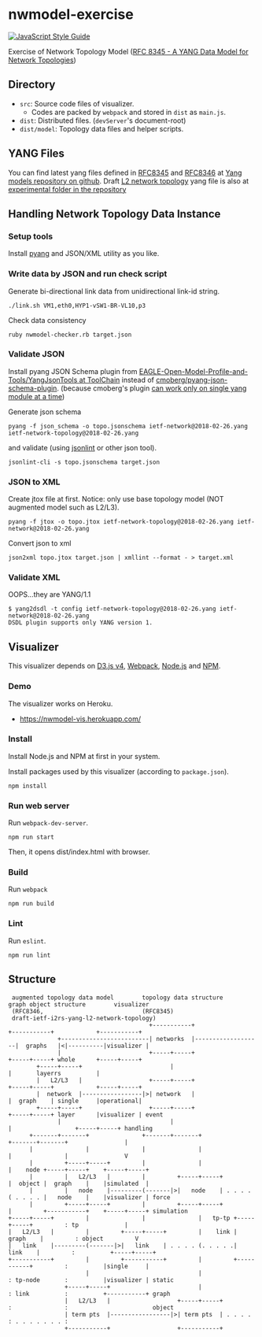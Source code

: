 # nwmodel-exercise

[![JavaScript Style Guide](https://img.shields.io/badge/code_style-standard-brightgreen.svg)](https://standardjs.com)

Exercise of Network Topology Model ([RFC 8345 \- A YANG Data Model for Network Topologies](https://datatracker.ietf.org/doc/rfc8345/))

## Directory

* `src`: Source code files of visualizer.
  * Codes are packed by `webpack` and stored in `dist` as `main.js`.
* `dist`: Distributed files. (`devServer`'s document-root)
* `dist/model`: Topology data files and helper scripts.

## YANG Files

You can find latest yang files defined in [RFC8345](https://www.rfc-editor.org/info/rfc8345
) and [RFC8346](https://www.rfc-editor.org/info/rfc8346) at [Yang models repository on github](https://github.com/YangModels/yang/tree/master/standard/ietf/RFC).
Draft [L2 network topology](https://datatracker.ietf.org/doc/draft-ietf-i2rs-yang-l2-network-topology/) yang file is also at [experimental folder in the repository](https://github.com/YangModels/yang/tree/master/experimental/ietf-extracted-YANG-modules)

## Handling Network Topology Data Instance

### Setup tools

Install [pyang](https://github.com/mbj4668/pyang) and JSON/XML utility as you like.

### Write data by JSON and run check script

Generate bi-directional link data from unidirectional link-id string.
```
./link.sh VM1,eth0,HYP1-vSW1-BR-VL10,p3
```

Check data consistency
```
ruby nwmodel-checker.rb target.json
```

### Validate JSON

Install pyang JSON Schema plugin from [EAGLE\-Open\-Model\-Profile\-and\-Tools/YangJsonTools at ToolChain](https://github.com/OpenNetworkingFoundation/EAGLE-Open-Model-Profile-and-Tools/tree/ToolChain/YangJsonTools) instead of [cmoberg/pyang\-json\-schema\-plugin](https://github.com/cmoberg/pyang-json-schema-plugin). (because cmoberg's plugin [can work only on single yang module at a time](https://github.com/cmoberg/pyang-json-schema-plugin/issues/4))

Generate json schema
```
pyang -f json_schema -o topo.jsonschema ietf-network@2018-02-26.yang ietf-network-topology@2018-02-26.yang
```
and validate (using [jsonlint](https://www.npmjs.com/package/jsonlint-cli) or other json tool).
```
jsonlint-cli -s topo.jsonschema target.json
```

### JSON to XML

Create jtox file at first.
Notice: only use base topology model (NOT augmented model such as L2/L3).
```
pyang -f jtox -o topo.jtox ietf-network-topology@2018-02-26.yang ietf-network@2018-02-26.yang
```

Convert json to xml
```
json2xml topo.jtox target.json | xmllint --format - > target.xml
```

### Validate XML

OOPS...they are YANG/1.1
```
$ yang2dsdl -t config ietf-network-topology@2018-02-26.yang ietf-network@2018-02-26.yang
DSDL plugin supports only YANG version 1.
```

## Visualizer

This visualizer depends on [D3.js v4](https://d3js.org/), [Webpack](https://webpack.js.org/), [Node.js](https://nodejs.org/ja/) and [NPM](https://www.npmjs.com/).

### Demo

The visualizer works on Heroku.

* https://nwmodel-vis.herokuapp.com/

### Install

Install Node.js and NPM at first in your system.

Install packages used by this visualizer (according to `package.json`).
```
npm install
```

### Run web server
Run `webpack-dev-server`.
```
npm run start
```
Then, it opens dist/index.html with browser.

### Build

Run `webpack`
```
npm run build
```

### Lint

Run `eslint`.
```
npm run lint
```

## Structure

```
 augmented topology data model        topology data structure       graph object structure        visualizer
 (RFC8346,                            (RFC8345)
 draft-ietf-i2rs-yang-l2-network-topology)
                                        +-----------+                   +-----------+            +-----------+
              +-------------------------| networks  |-------------------|  graphs   |<|----------|visualizer |
              |                         +-----+-----+                   +-----+-----+ whole      +-----+-----+
        +-----+-----+                         |                               |       layerrs          |
        |   L2/L3   |                   +-----+-----+                   +-----+-----+            +-----+-----+
        |  network  |-----------------|>| network   |                   |  graph    | single     |operational|
        +-----+-----+                   +-----+-----+                   +-----+-----+ layer      |visualizer | event
              |                               |                               |                  +-----+-----+ handling
      +-------+-------+               +-------+-------+               +-------+-------+                |
      |               |               |               |               |               |                V
      |         +-----+-----+         |               |               |    node +-----+-----+    +-----+-----+
      |         |   L2/L3   |         |         +-----+-----+         |  object |  graph    |    |simulated  |
      |         |   node    |---------(-------|>|   node    | . . . . ( . . . . |   node    |    |visualizer | force
      |         +-----+-----+         |         +-----+-----+         |         +-----------+    +-----+-----+ simulation
+-----+-----+         |               |               |   tp-tp +-----+-----+         : tp             |
|   L2/L3   |         |         +-----+-----+         |    link |  graph    |         : object         V
|   link    |---------(-------|>|   link    | . . . . (. . . . .|   link    |         :          +-----+-----+
+-----------+         |         +-----------+         |         +-----------+         :          |single     |
                      |                               |               : tp-node       :          |visualizer | static
                +-----+-----+                         |               : link          :          +-----------+ graph
                |   L2/L3   |                   +-----+-----+         :               :                        object
                | term pts  |-----------------|>| term pts  | . . . . : . . . . . . . :
                +-----------+                   +-----------+
```
